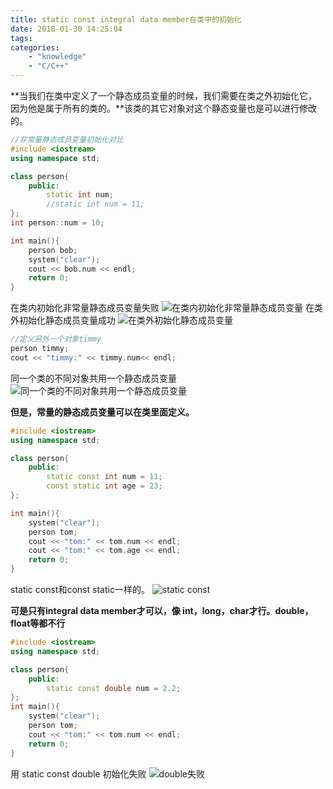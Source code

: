```yaml
---
title: static const integral data member在类中的初始化
date: 2018-01-30 14:25:04
tags:
categories:
    - "knowledge"
    - "C/C++"
---
```

**当我们在类中定义了一个静态成员变量的时候，我们需要在类之外初始化它，因为他是属于所有的类的。**该类的其它对象对这个静态变量也是可以进行修改的。
```c++
//非常量静态成员变量初始化对比
#include <iostream>
using namespace std;

class person{
    public:
        static int num;
        //static int num = 11;
};
int person::num = 10;

int main(){
    person bob;
    system("clear");
    cout << bob.num << endl;
    return 0;
}
```
<!--more-->
在类内初始化非常量静态成员变量失败
![在类内初始化非常量静态成员变量](http://p3ax8ersb.bkt.clouddn.com/201801301358_611.png)
在类外初始化静态成员变量成功
![在类外初始化静态成员变量](http://p3ax8ersb.bkt.clouddn.com/201801301359_872.png)
```c++
//定义另外一个对象timmy
person timmy;
cout << "timmy:" << timmy.num<< endl;
```
同一个类的不同对象共用一个静态成员变量
![同一个类的不同对象共用一个静态成员变量](http://p3ax8ersb.bkt.clouddn.com/201801301406_632.png)

**但是，常量的静态成员变量可以在类里面定义。**
```c++
#include <iostream>
using namespace std;

class person{
    public:
        static const int num = 11;
        const static int age = 23;
};

int main(){
    system("clear");
    person tom;
    cout << "tom:" << tom.num << endl;
    cout << "tom:" << tom.age << endl;
    return 0;
}
```
static const和const static一样的。
![static const](http://p3ax8ersb.bkt.clouddn.com/201801301417_598.png)

**可是只有integral data member才可以，像 int，long，char才行。double，float等都不行**
```c++
#include <iostream>
using namespace std;

class person{
    public:
        static const double num = 2.2;
};
int main(){
    system("clear");
    person tom;
    cout << "tom:" << tom.num << endl;
    return 0;
}
```
用 static const double 初始化失败
![double失败](http://p3ax8ersb.bkt.clouddn.com/201801301421_850.png)

